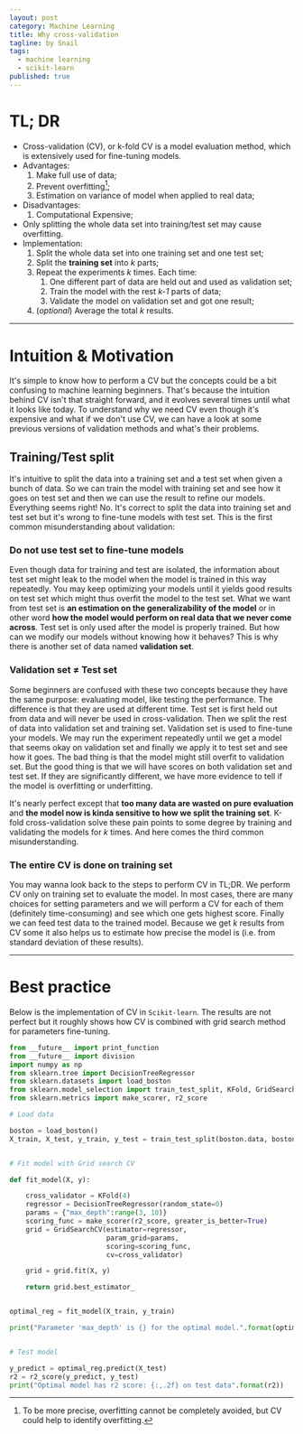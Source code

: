 ```yaml
---
layout: post
category: Machine Learning
title: Why cross-validation
tagline: by Snail
tags: 
  - machine learning
  - scikit-learn
published: true
---
```

# TL; DR

* Cross-validation (CV), or k-fold CV is a model evaluation method, which is extensively used for fine-tuning models.
* Advantages: 
    1. Make full use of data; 
    2. Prevent overfitting[^1];
    3. Estimation on variance of model when applied to real data;
* Disadvantages: 
    1. Computational Expensive;
* Only splitting the whole data set into training/test set may cause overfitting.
* Implementation:
    1. Split the whole data set into one training set and one test set;
    2. Split the **training set** into *k* parts; 
    3. Repeat the experiments *k* times. Each time: 
        1. One different part of data are held out and used as validation set;
        2. Train the model with the rest *k-1* parts of data;
        3. Validate the model on validation set and got one result;
    4. (*optional*) Average the total *k* results. 

[^1]: To be more precise, overfitting cannot be completely avoided, but CV could help to identify overfitting.

<!--more-->
---

# Intuition & Motivation


It's simple to know how to perform a CV but the concepts could be a bit confusing to machine learning beginners. 
That's because the intuition behind CV isn't that straight forward, and it evolves several times until what it looks like today.
To understand why we need CV even though it's expensive and what if we don't use CV, we can have a look at some previous versions of validation methods and what's their problems.

## Training/Test split

It's intuitive to split the data into a training set and a test set when given a bunch of data. So we can train the model with training set and see how it goes on test set and then we can use the result to refine our models. Everything seems right! No. It's correct to split the data into training set and test set but it's wrong to fine-tune models with test set. This is the first common misunderstanding about validation: 

### Do not use test set to fine-tune models 

Even though data for training and test are isolated, the information about test set might leak to the model when the model is trained in this way repeatedly. You may keep optimizing your models until it yields good results on test set which might thus overfit the model to the test set. What we want from test set is **an estimation on the generalizability of the model** or in other word **how the model would perform on real data that we never come across**. Test set is only used after the model is properly trained. But how can we modify our models without knowing how it behaves? This is why there is another set of data named **validation set**.  


### Validation set ≠ Test set

Some beginners are confused with these two concepts because they have the same purpose: evaluating model, like testing the performance. The difference is that they are used at different time. Test set is first held out from data and will never be used in cross-validation. Then we split the rest of data into validation set and training set. Validation set is used to fine-tune your models. We may run the experiment repeatedly until we get a model that seems okay on validation set and finally we apply it to test set and see how it goes. The bad thing is that the model might still overfit to validation set. But the good thing is that we will have scores on both validation set and test set. If they are significantly different, we have more evidence to tell if the model is overfitting or underfitting.

It's nearly perfect except that **too many data are wasted on pure evaluation** and **the model now is kinda sensitive to how we split the training set**. K-fold cross-validation solve these pain points to some degree by training and validating the models for *k* times. And here comes the third common misunderstanding.


### The entire CV is done on training set

You may wanna look back to the steps to perform CV in TL;DR. We perform CV only on training set to evaluate the model. In most cases, there are many choices for setting parameters and we will perform a CV for each of them (definitely time-consuming) and see which one gets highest score. Finally we can feed test data to the trained model. Because we get *k* results from CV some it also helps us to estimate how precise the model is (i.e. from standard deviation of these results).

---

# Best practice 

Below is the implementation of CV in `Scikit-learn`. The results are not perfect but it roughly shows how CV is combined with grid search method for parameters fine-tuning.


~~~python
from __future__ import print_function
from __future__ import division
import numpy as np
from sklearn.tree import DecisionTreeRegressor
from sklearn.datasets import load_boston
from sklearn.model_selection import train_test_split, KFold, GridSearchCV
from sklearn.metrics import make_scorer, r2_score

# Load data

boston = load_boston()
X_train, X_test, y_train, y_test = train_test_split(boston.data, boston.target, test_size=0.2)


# Fit model with Grid search CV

def fit_model(X, y):

    cross_validator = KFold(4)    
    regressor = DecisionTreeRegressor(random_state=0)
    params = {"max_depth":range(3, 10)}
    scoring_func = make_scorer(r2_score, greater_is_better=True)
    grid = GridSearchCV(estimator=regressor,  
                        param_grid=params, 
                        scoring=scoring_func, 
                        cv=cross_validator)

    grid = grid.fit(X, y)

    return grid.best_estimator_


optimal_reg = fit_model(X_train, y_train)

print("Parameter 'max_depth' is {} for the optimal model.".format(optimal_reg.get_params()['max_depth']))


# Test model 

y_predict = optimal_reg.predict(X_test)
r2 = r2_score(y_predict, y_test)
print("Optimal model has r2 score: {:,.2f} on test data".format(r2))
~~~